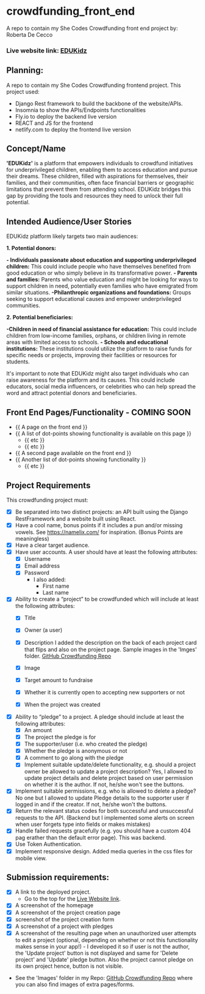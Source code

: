 # crowdfunding_front_end
A repo to contain my She Codes Crowdfunding front end project
by: Roberta De Cecco

### Live website link: [EDUKidz](https://edukidz.netlify.app/)


## Planning: 
A repo to contain my She Codes Crowdfunding frontend project.
This project used:
* Django Rest framework to build the backbone of the website/APIs. 
* Insomnia to show the APIs/Endpoints functionalities
* Fly.io to deploy the backend live version
* REACT and JS for the frontend
* netlify.com to deploy the frontend live version


## Concept/Name
**'EDUKidz'** is a platform that empowers individuals to crowdfund initiatives for underprivileged children, enabling them to access education and pursue their dreams. These children, filled with aspirations for themselves, their families, and their communities, often face financial barriers or geographic limitations that prevent them from attending school. EDUKidz bridges this gap by providing the tools and resources they need to unlock their full potential.



## Intended Audience/User Stories
 
EDUKidz platform likely targets two main audiences:

**1. Potential donors:**

**- Individuals passionate about education and supporting underprivileged children:** This could include people who have themselves benefited from good education or who simply believe in its transformative power.
**- Parents and families:** Parents who value education and might be looking for ways to support children in need, potentially even families who have emigrated from similar situations.
**-Philanthropic organizations and foundations:** Groups seeking to support educational causes and empower underprivileged communities.

**2. Potential beneficiaries:**

**-Children in need of financial assistance for education:** This could include children from low-income families, orphans, or children living in remote areas with limited access to schools.
**- Schools and educational institutions:** These institutions could utilize the platform to raise funds for specific needs or projects, improving their facilities or resources for students.

It's important to note that EDUKidz might also target individuals who can raise awareness for the platform and its causes. This could include educators, social media influencers, or celebrities who can help spread the word and attract potential donors and beneficiaries.


## Front End Pages/Functionality - COMING SOON
- {{ A page on the front end }}    
- {{ A list of dot-points showing functionality is available on this page }}    
    - {{ etc }}    
    - {{ etc }}
- {{ A second page available on the front end }}    
- {{ Another list of dot-points showing functionality }}    
    - {{ etc }}

## Project Requirements

This crowdfunding project must:
* [x] Be separated into two distinct projects: an API built using the Django RestFramework and a website built using React.
* [x] Have a cool name, bonus points if it includes a pun and/or missing vowels. See https://namelix.com/ for inspiration. (Bonus Points are meaningless)
* [x] Have a clear target audience.
* [x] Have user accounts. A user should have at least the following attributes:
    * [x] Username
    * [x] Email address
    * [x] Password
        * I also added:
            * First name
            * Last name

* [x] Ability to create a “project” to be crowdfunded which will include at least the following attributes:
    * [x] Title
    * [x] Owner (a user)
    * [x] Description
    I added the description on the back of each project card that flips and also on the project page. Sample images in the 'Imges' folder.
    [GitHub Crowdfunding Repo](https://github.com/RobyOneJ/crowdfunding_front_end/tree/main/src/assets/imges)

    * [x] Image
    * [x] Target amount to fundraise
    * [x] Whether it is currently open to accepting new supporters or not
    * [x] When the project was created
* [x] Ability to “pledge” to a project. A pledge should include at least the following attributes:
    *   [x] An amount
    *   [x] The project the pledge is for
    *   [x] The supporter/user (i.e. who created the pledge)
    *   [x] Whether the pledge is anonymous or not
    *   [x] A comment to go along with the pledge
    *   [x] Implement suitable update/delete functionality, e.g. should a project owner be allowed to update a project description? 
    Yes, I allowed to update project details and delete project based on user permission on whether it is the author. If not, he/she won't see the buttons.
* [x] Implement suitable permissions, e.g. who is allowed to delete a pledge? 
No one but I allowed to update Pledge details to the supporter user if logged in and if the creator. If not, he/she won't the buttons.
* [x] Return the relevant status codes for both successful and unsuccessful requests to the API. (Backend but I implemented some alerts on screen when user forgets type into fields or makes mistakes)
* [x] Handle failed requests gracefully (e.g. you should have a custom 404 pag erather than the default error page).
This was backend.
* [x] Use Token Authentication.
* [x] Implement responsive design.
Added media queries in the css files for mobile view.

## Submission requirements:

* [x] A link to the deployed project. 
    * Go to the top for the [Live Website link](#live-website-link-edukidz).
* [x] A screenshot of the homepage 
* [x] A screenshot of the project creation page
* [x] screenshot of the project creation form
* [x] A screenshot of a project with pledges
* [x] A screenshot of the resulting page when an unauthorized user attempts to edit a project (optional, depending on whether or not this functionality makes sense in your app!) - I developed it so if user is not the author, the 'Update project' button is not displayed and same for 'Delete project' and 'Update' pledge button. Also the project cannot pledge on its own project hence, button is not visible.

* See the 'Images' folder in my Repo: [GitHub Crowdfunding Repo](https://github.com/RobyOneJ/crowdfunding_front_end/tree/main/src/assets/imges) where you can also find images of extra pages/forms.

